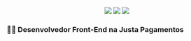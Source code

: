 <p align="center">
  <a href="https://www.linkedin.com/in/hugobrancowb/"><img src="https://img.shields.io/badge/-hugobranco-blue?style=flat&logo=Linkedin&logoColor=white"></a>
  <a href="https://hugobrancowb.github.io/"><img src="https://img.shields.io/badge/blog-hugobrancowb.github.io-lightgrey"></a>
  <a href="https://medium.com/@hugobrancowb"><img src="https://img.shields.io/badge/-@hugobrancowb-03a57a?style=flat&labelColor=03a57a&logo=Medium"></a>
</p>

### :man_technologist: Desenvolvedor Front-End na Justa Pagamentos

